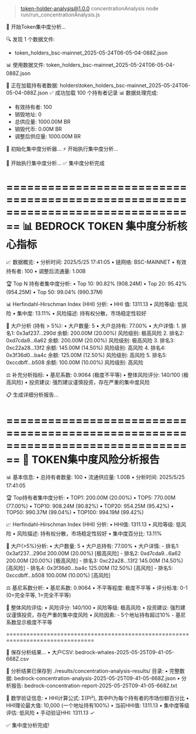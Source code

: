 > token-holder-analysis@1.0.0 concentrationAnalysis
> node run/run_concentrationAnalysis.js

🚀 开始Token集中度分析...

🔍 发现 1 个数据文件:
   - token_holders_bsc-mainnet_2025-05-24T06-05-04-088Z.json

📊 使用数据文件: token_holders_bsc-mainnet_2025-05-24T06-05-04-088Z.json

📁 正在加载持有者数据: holders\token_holders_bsc-mainnet_2025-05-24T06-05-04-088Z.json
✅ 成功加载 100 个持有者记录
📊 数据处理完成:
   - 有效持有者: 100
   - 销毁地址: 0
   - 总供应量: 1000.00M BR
   - 销毁代币: 0.00M BR
   - 调整后供应量: 1000.00M BR

🔬 初始化集中度分析器...
⚡ 开始执行集中度分析...

🔄 开始执行集中度分析...
✅ 集中度分析完成

================================================================================
📊 BEDROCK TOKEN 集中度分析核心指标
================================================================================

📈 数据概览:
   • 分析时间: 2025/5/25 17:41:05
   • 链网络: BSC-MAINNET
   • 有效持有者: 100
   • 调整后流通量: 1.00B

🏆 Top N 持有者集中度分析:
   • Top 10: 90.82% (908.24M)
   • Top 20: 95.42% (954.25M)
   • Top 50: 99.04% (990.37M)

📊 Herfindahl-Hirschman Index (HHI) 分析:
   • HHI 值: 1311.13
   • 风险等级: 低风险
   • 集中度: 13.11%
   • 风险描述: 持有权分散，市场稳定性较好

🐋 大户分析 (持有 > 5%):
   • 大户数量: 5
   • 大户总持有: 77.00%
   • 大户详情:
     1. 排名1: 0x3af237...290d
        余额: 200.00M (20.00%)
        风险级别: 极高风险
     2. 排名2: 0xd7cda9...6a62
        余额: 200.00M (20.00%)
        风险级别: 极高风险
     3. 排名3: 0xc22a28...13f2
        余额: 145.00M (14.50%)
        风险级别: 高风险
     4. 排名4: 0x3f36d0...ba4c
        余额: 125.00M (12.50%)
        风险级别: 高风险
     5. 排名5: 0xccdbff...b508
        余额: 100.00M (10.00%)
        风险级别: 高风险

⚖️ 补充分析指标:
   • 基尼系数: 0.9064 (极度不平等)
   • 整体风险评分: 140/100 (极高风险)
   • 投资建议: 强烈建议谨慎投资，存在严重的集中度风险

📋 生成详细分析报告...

================================================================================
🎯 TOKEN集中度风险分析报告
================================================================================

📊 基本信息:
   • 总持有者数量: 100
   • 流通供应量: 1.00B
   • 分析时间: 2025/5/25 17:41:05

🏆 Top持有者集中度分析:
   • TOP1: 200.00M (20.00%)
   • TOP5: 770.00M (77.00%)
   • TOP10: 908.24M (90.82%)
   • TOP20: 954.25M (95.42%)
   • TOP50: 990.37M (99.04%)
   • TOP100: 994.19M (99.42%)

📈 Herfindahl-Hirschman Index (HHI) 分析:
   • HHI值: 1311.13
   • 风险等级: 低风险
   • 风险描述: 持有权分散，市场稳定性较好
   • 集中度百分比: 13.11%

🐋 大户(>5%)分析:
   • 大户数量: 5
   • 大户总持有: 77.00%
   • 大户详情:
     - 排名1: 0x3af237...290d 200.00M (20.00%) [极高风险]
     - 排名2: 0xd7cda9...6a62 200.00M (20.00%) [极高风险]
     - 排名3: 0xc22a28...13f2 145.00M (14.50%) [高风险]
     - 排名4: 0x3f36d0...ba4c 125.00M (12.50%) [高风险]
     - 排名5: 0xccdbff...b508 100.00M (10.00%) [高风险]

⚖️ 基尼系数分析:
   • 基尼系数: 0.9064
   • 不平等程度: 极度不平等
   • 评分标准: 0-1 (0=完全平等, 1=完全不平等)

🚨 整体风险评估:
   • 风险评分: 140/100
   • 风险等级: 极高风险
   • 投资建议: 强烈建议谨慎投资，存在严重的集中度风险
   • 风险因素:
     - 5个地址持有超过10%
     - 基尼系数显示极度不平等

================================================================================

💾 保存分析结果...
   • 大户CSV: bedrock-whales-2025-05-25T09-41-05-668Z.csv

📁 分析结果已保存到 ./results/concentration-analysis-results/ 目录:
   • 完整数据: bedrock-concentration-analysis-2025-05-25T09-41-05-668Z.json
   • 分析报告: bedrock-concentration-report-2025-05-25T09-41-05-668Z.txt

🔢 数学验证信息:
   • HHI计算公式: Σ(Pi²), 其中Pi为每个持有者的市场份额百分比
   • HHI理论最大值: 10,000 (一个地址持有100%)
   • 当前HHI值: 1311.13
   • 集中度等级评估: 低风险
   • 手动验证HHI: 1311.13 ✓

✅ 集中度分析完成!